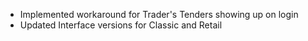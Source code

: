 - Implemented workaround for Trader's Tenders showing up on login
- Updated Interface versions for Classic and Retail
